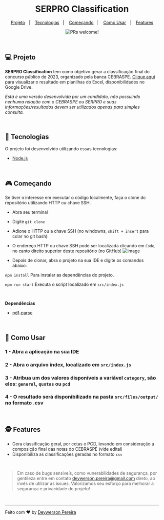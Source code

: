 <h1 align="center">
  SERPRO Classification
</h1>

<p align="center">
  <a href="#-projeto">Projeto</a>&nbsp;&nbsp;&nbsp;|&nbsp;&nbsp;&nbsp;
  <a href="#-tecnologias">Tecnologias</a>&nbsp;&nbsp;&nbsp;|&nbsp;&nbsp;&nbsp;
  <a href="#-começando">Começando</a>&nbsp;&nbsp;&nbsp;|&nbsp;&nbsp;&nbsp;
  <a href="#-como-usar">Como Usar</a>&nbsp;&nbsp;&nbsp;|&nbsp;&nbsp;&nbsp;
  <a href="#-features">Features</a>
</p>

<p align="center">
 <img src="https://img.shields.io/static/v1?label=PRs&message=welcome&color=49AA26&labelColor=000000" alt="PRs welcome!" />
</p>

<br>

## 💻 Projeto

<strong>SERPRO Classification</strong> tem como objetivo gerar a classificação final do concurso público de 2023, organizado pela banca CEBRASPE. <a target="_blank" rel="noreferrer noopener" href="https://drive.google.com/drive/folders/1t8JkUazldq5PCZn4oDVqqAyMkxf8rdqd?usp=drive_link">Clique aqui</a> para visualizar o resultado em planilhas do Excel, disponibilidades no Google Drive.

*Está é uma versão desenvolvida por um candidato, não possuindo nenhuma relação com o CEBRASPE ou SERPRO e suas informações/resultados devem ser utilizados apenas para simples consulta.*

<br>

## 🚀 Tecnologias

O projeto foi desenvolvido utilizando essas tecnologias:

- [Node.js](https://nodejs.org/en/)

<br>

## 🎮 Começando

Se tiver o interesse em executar o código localmente, faça o clone do repositório utilizando HTTP ou chave SSH.

- Abra seu terminal
- Digite `git clone` 
- Adione o HTTP ou a chave SSH (no windowns, `shift + insert` para colar no git bash)
- O endereço HTTP ou chave SSH pode ser localizada clicando em `Code`, no canto direito superior deste repositório (no GitHub)
![image](https://github.com/deywersonp/serpro-classification/assets/79553681/1175bcea-ee62-448a-bd6b-04993af95178)

- Depois de clonar, abra o projeto na sua IDE e digite os comandos abaixo:

`npm install` Para instalar as dependências do projeto. <br>

`npm run start` Executa o script localizado em `src/index.js`

<br>

**Dependências**
- [pdf-parse](https://expressjs.com/pt-br/)

<br>

## 📌 Como Usar

### 1 - Abra a aplicação na sua IDE
### 2 - Abra o arquivo index, localizado em `src/index.js`
### 3 - Atribua um dos valores disponíveis a variável `category`, são eles: `general`, `quotas` ou `pcd`
### 4 - O resultado será disponibilizado na pasta `src/files/output/` no formato .csv

<br>

## 🕵 Features
- Gera classificação geral, por cotas e PCD, levando em consideração a composição final das notas do CEBRASPE (vide edital)
- Disponibiliza as classificações geradas no formato `csv`

<br>

 > Em caso de bugs sensiveís, como vunerabilidades de segurança, por gentileza entre em contato
 > <a href = "mailto:deywerson.pereira@gmail.com">deywerson.pereira@gmail.com</a> direto, ao invés de utilizar as issues. Valorizamos seu esforço
 > para melhorar a segurança e privacidade do projeto!
 
 <br>
 
---

Feito com ♥ by <a href="https://github.com/deywersonp">Deywerson Pereira</a>

